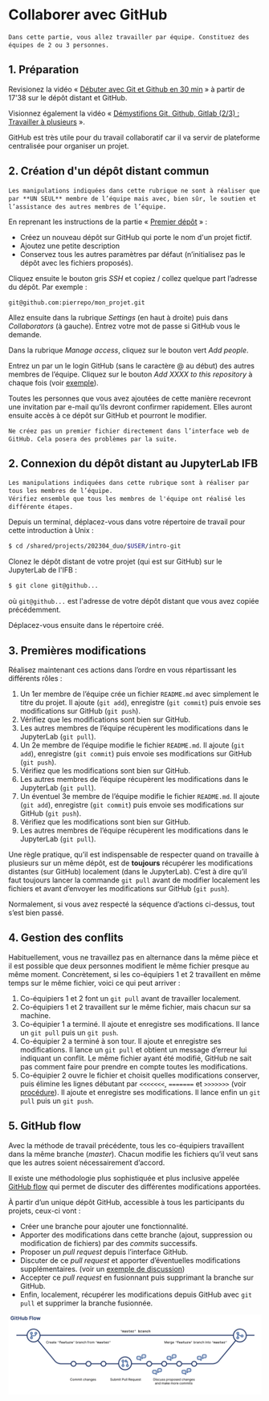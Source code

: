 # Collaborer avec GitHub

```{hint}
Dans cette partie, vous allez travailler par équipe. Constituez des équipes de 2 ou 3 personnes.
```

## 1. Préparation

Revisionez la vidéo « [Débuter avec Git et Github en 30 min](https://youtu.be/hPfgekYUKgk?t=1058) » à partir de 17'38 sur le dépôt distant et GitHub.

Visionnez également la vidéo « [Démystifions Git, Github, Gitlab (2/3) : Travailler à plusieurs](https://www.youtube.com/watch?v=4xsd8jHyVpk) ».

GitHub est très utile pour du travail collaboratif car il va servir de plateforme centralisée pour organiser un projet.

## 2. Création d'un dépôt distant commun

```{warning}
Les manipulations indiquées dans cette rubrique ne sont à réaliser que par **UN SEUL** membre de l’équipe mais avec, bien sûr, le soutien et l’assistance des autres membres de l’équipe.
```

En reprenant les instructions de la partie « [Premier dépôt](premier_depot.md) » :

- Créez un nouveau dépôt sur GitHub qui porte le nom d'un projet fictif.
- Ajoutez une petite description
- Conservez tous les autres paramètres par défaut (n’initialisez pas le dépôt avec les fichiers proposés).

Cliquez ensuite le bouton gris *SSH* et copiez / collez quelque part l’adresse du dépôt. Par exemple :

```
git@github.com:pierrepo/mon_projet.git
```

Allez ensuite dans la rubrique *Settings* (en haut à droite) puis dans *Collaborators* (à gauche). Entrez votre mot de passe si GitHub vous le demande.

Dans la rubrique *Manage access*, cliquez sur le bouton vert *Add people*.

Entrez un par un le login GitHub (sans le caractère @ au début) des autres membres de l’équipe. Cliquez sur le bouton *Add XXXX to this repository* à chaque fois (voir [exemple](img/github_lucky-leucine_2.png)).

Toutes les personnes que vous avez ajoutées de cette manière recevront une invitation par e-mail qu’ils devront confirmer rapidement. Elles auront ensuite accès à ce dépôt sur GitHub et pourront le modifier.

```{warning}
Ne créez pas un premier fichier directement dans l’interface web de GitHub. Cela posera des problèmes par la suite.
```

## 2. Connexion du dépôt distant au JupyterLab IFB

```{note}
Les manipulations indiquées dans cette rubrique sont à réaliser par tous les membres de l’équipe.
Vérifiez ensemble que tous les membres de l'équipe ont réalisé les différente étapes.
```

Depuis un terminal, déplacez-vous dans votre répertoire de travail pour cette introduction à Unix :

```bash
$ cd /shared/projects/202304_duo/$USER/intro-git
```

Clonez le dépôt distant de votre projet (qui est sur GitHub) sur le JupyterLab de l'IFB :

```bash
$ git clone git@github...
```

où `git@github...` est l'adresse de votre dépôt distant que vous avez copiée précédemment.

Déplacez-vous ensuite dans le répertoire créé.

## 3. Premières modifications

Réalisez maintenant ces actions dans l’ordre en vous répartissant les différents rôles :

1. Un 1er membre de l’équipe crée un fichier `README.md` avec simplement le titre du projet. Il ajoute (`git add`), enregistre (`git commit`) puis envoie ses modifications sur GitHub (`git push`).
2. Vérifiez que les modifications sont bien sur GitHub.
3. Les autres membres de l’équipe récupèrent les modifications dans le JupyterLab (`git pull`).
4. Un 2e membre de l’équipe modifie le fichier `README.md`. Il ajoute (`git add`), enregistre (`git commit`) puis envoie ses modifications sur GitHub (`git push`).
5. Vérifiez que les modifications sont bien sur GitHub.
6. Les autres membres de l’équipe récupèrent les modifications dans le JupyterLab (`git pull`).
7. Un éventuel 3e membre de l’équipe modifie le fichier `README.md`. Il ajoute (`git add`), enregistre (`git commit`) puis envoie ses modifications sur GitHub (`git push`).
8. Vérifiez que les modifications sont bien sur GitHub.
9. Les autres membres de l’équipe récupèrent les modifications dans le JupyterLab (`git pull`).

Une règle pratique, qu’il est indispensable de respecter quand on travaille à plusieurs sur un même dépôt, est de **toujours** récupérer les modifications distantes (sur GitHub) localement (dans le JupyterLab). C’est à dire qu’il faut toujours lancer la commande `git pull` avant de modifier localement les fichiers et avant d’envoyer les modifications sur GitHub (`git push`).

Normalement, si vous avez respecté la séquence d’actions ci-dessus, tout s’est bien passé. 

## 4. Gestion des conflits

Habituellement, vous ne travaillez pas en alternance dans la même pièce et il est possible que deux personnes modifient le même fichier presque au même moment. Concrètement, si les co-équipiers 1 et 2 travaillent en même temps sur le même fichier, voici ce qui peut arriver :

1. Co-équipiers 1 et 2 font un `git pull` avant de travailler localement.
2. Co-équipiers 1 et 2 travaillent sur le même fichier, mais chacun sur sa machine.
3. Co-équipier 1 a terminé. Il ajoute et enregistre ses modifications. Il lance un `git pull` puis un `git push`.
4. Co-équipier 2 a terminé à son tour. Il ajoute et enregistre ses modifications. Il lance un `git pull` et obtient un message d’erreur lui indiquant un conflit. Le même fichier ayant été modifié, GitHub ne sait pas comment faire pour prendre en compte toutes les modifications.
5. Co-équipier 2 ouvre le fichier et choisit quelles modifications conserver, puis élimine les lignes débutant par `<<<<<<<`, `=======` et `>>>>>>>` (voir [procédure](https://docs.github.com/en/pull-requests/collaborating-with-pull-requests/addressing-merge-conflicts/resolving-a-merge-conflict-using-the-command-line)). Il ajoute et enregistre ses modifications. Il lance enfin un `git pull` puis un `git push`.

## 5. GitHub flow

Avec la méthode de travail précédente, tous les co-équipiers travaillent dans la même branche (*master*). Chacun modifie les fichiers qu’il veut sans que les autres soient nécessairement d’accord.

Il existe une méthodologie plus sophistiquée et plus inclusive appelée [GitHub flow](https://docs.github.com/en/get-started/quickstart/github-flow) qui permet de discuter des différentes modifications apportées.

À partir d’un unique dépôt GitHub, accessible à tous les participants du projets, ceux-ci vont :

- Créer une branche pour ajouter une fonctionnalité.
- Apporter des modifications dans cette branche (ajout, suppression ou modification de fichiers) par des *commits* successifs.
- Proposer un *pull request* depuis l’interface GitHub.
- Discuter de ce *pull request* et apporter d’éventuelles modifications supplémentaires. (voir un [exemple de discussion](https://github.com/patrickfuchs/buildH/pull/120))
- Accepter ce *pull request* en fusionnant puis supprimant la branche sur GitHub.
- Enfin, localement, récupérer les modifications depuis GitHub avec `git pull` et supprimer la branche fusionnée.

![](img/github-flow.png)
